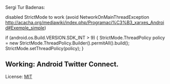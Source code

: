 Sergi Tur Badenas:

disabled StrictMode to work (avoid NetworkOnMainThreadException http://acacha.org/mediawiki/index.php/Programaci%C3%B3_xarxes_Android#Exemple_simple)

 if (android.os.Build.VERSION.SDK_INT > 9) {
  StrictMode.ThreadPolicy policy = new StrictMode.ThreadPolicy.Builder().permitAll().build();
  StrictMode.setThreadPolicy(policy);
 }

## Working: Android Twitter Connect.


License: [MIT](http://codehate.com/MIT)
